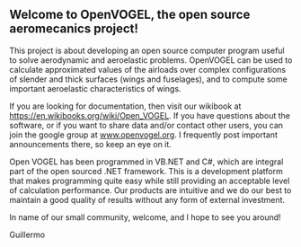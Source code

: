## Welcome to OpenVOGEL, the open source aeromecanics project!
This project is about developing an open source computer program useful to solve aerodynamic and aeroelastic problems. OpenVOGEL can be used to calculate approximated values of the airloads over complex configurations of slender and thick surfaces (wings and fuselages), and to compute some important aeroelastic characteristics of wings.

If you are looking for documentation, then visit our wikibook at https://en.wikibooks.org/wiki/Open_VOGEL.
If you have questions about the software, or if you want to share data and/or contact other users, you can join the google group at  www.openvogel.org. I frequently post important announcements there, so keep an eye on it.

Open VOGEL has been programmed in VB.NET and C#, which are integral part of the open sourced .NET framework. This is a development platform that makes programming quite easy while still providing an acceptable level of calculation performance. Our products are intuitive and we do our best to maintain a good quality of results without any form of external investment.

In name of our small community, welcome, and I hope to see you around!

Guillermo
